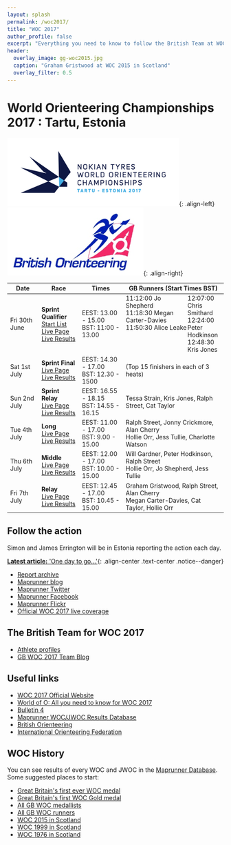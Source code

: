 ```yaml
---
layout: splash
permalink: /woc2017/
title: "WOC 2017"
author_profile: false
excerpt: "Everything you need to know to follow the British Team at WOC 2017."
header:
  overlay_image: gg-woc2015.jpg
  caption: "Graham Gristwood at WOC 2015 in Scotland"
  overlay_filter: 0.5
---
```

# World Orienteering Championships 2017 : Tartu, Estonia

![WOC 2017 logo](/images/woc2017/WOC2017logo.png){: .align-left}
![BOF logo](/images/woc2017/BOFlogo.png){: .align-right}

| Date | Race | Times | GB Runners (Start Times BST) |
|------|------|-------|------------------------------|
| Fri 30th June | **Sprint Qualifier**<br>[Start List](https://eventor.orienteering.org/Events/StartList?eventId=5737&groupBy=EventClass)<br>[Live Page](http://woc2017.ee/live/sprint-qualification)<br>[Live Results](http://r.emit.live/followfull.php?comp=12626&lang=en) | EEST: 13.00 - 15.00<br> BST: 11:00 - 13.00 | <span style="float:left;width:65%;">11:12:00 Jo Shepherd<br>11:18:30 Megan Carter-Davies<br>11:50:30 Alice Leake</span><span style="float:right;width:35%;">12:07:00 Chris Smithard<br>12:24:00 Peter Hodkinson<br>12:48:30 Kris Jones</span> |
| Sat 1st July  | **Sprint Final**<br>[Live Page](http://woc2017.ee/live/sprint-final)<br>[Live Results](http://r.emit.live/followfull.php?comp=12627&lang=en) | EEST: 14.30 - 17.00<br> BST: 12.30 - 1500  | (Top 15 finishers in each of 3 heats)                                                         |
| Sun 2nd July  | **Sprint Relay**<br>[Live Page](http://woc2017.ee/live/sprint-relay)<br>[Live Results](http://r.emit.live/followfull.php?comp=12628&lang=en) | EEST: 16.55 - 18.15<br> BST: 14.55 - 16.15 | Tessa Strain, Kris Jones, Ralph Street, Cat Taylor                                            |
| Tue 4th July  | **Long**<br>[Live Page](http://woc2017.ee/live/long-distance)<br>[Live Results](http://r.emit.live/followfull.php?comp=12629&lang=en) | EEST: 11.00 - 17.00<br> BST: 9.00 - 15.00  | Ralph Street, Jonny Crickmore, Alan Cherry<br> Hollie Orr, Jess Tullie, Charlotte Watson      |
| Thu 6th July  | **Middle**<br>[Live Page](http://woc2017.ee/live/middle)<br>[Live Results](http://r.emit.live/followfull.php?comp=12630&lang=en) | EEST: 12.00 - 17.00<br> BST: 10.00 - 15.00 | Will Gardner, Peter Hodkinson, Ralph Street<br> Hollie Orr, Jo Shepherd, Jess Tullie           |
| Fri 7th July  | **Relay**<br>[Live Page](http://woc2017.ee/live/relay)<br>[Live Results](http://r.emit.live/followfull.php?comp=12631&lang=en) | EEST: 12.45 - 17.00<br> BST: 10.45 - 15.00 | Graham Gristwood, Ralph Street, Alan Cherry<br> Megan Carter-Davies, Cat Taylor, Hollie Orr   |

## Follow the action

Simon and James Errington will be in Estonia reporting the action each day.

[**Latest article:** 'One day to go...'](articles/one-day-to-go){: .align-center .text-center .notice--danger}

* [Report archive](articles/)
* [Maprunner blog](https://maprunner.blogspot.co.uk/)
* [Maprunner Twitter](https://twitter.com/MaprunnerGB)
* [Maprunner Facebook](https://www.facebook.com/Maprunner.co.uk/)
* [Maprunner Flickr](https://www.flickr.com/photos/maprunner/)
* [Official WOC 2017 live coverage](https://liveorienteering.com/#/)

## The British Team for WOC 2017

* [Athlete profiles](gb-team/)
* [GB WOC 2017 Team Blog](http://gbteamwoc2017.blogspot.co.uk/)

## Useful links

* [WOC 2017 Official Website](http://woc2017.ee/)
* [World of O: All you need to know for WOC 2017](http://news.worldofo.com/2017/06/29/woc-2017-all-you-need-to-know/)
* [Bulletin 4](http://media.voog.com/0000/0040/6394/files/WOC2017%20infobülletään_V4.pdf)
* [Maprunner WOC/JWOC Results Database](https://www.maprunner.co.uk/wocdb)
* [British Orienteering](https://www.britishorienteering.org.uk/)
* [International Orienteering Federation](http://orienteering.org/)

## WOC History

You can see results of every WOC and JWOC in the [Maprunner Database](https://www.maprunner.co.uk/wocdb/). Some suggested places to start:

* [Great Britain's first ever WOC medal](https://www.maprunner.co.uk/wocdb/woc/1993/women/long)
* [Great Britain's first WOC Gold medal](https://www.maprunner.co.uk/wocdb/woc/1999/women/short)
* [All GB WOC medallists](https://www.maprunner.co.uk/wocdb/medals/gbr/woc/all/all)
* [All GB WOC runners](https://www.maprunner.co.uk/wocdb/runners/person/gbr)
* [WOC 2015 in Scotland](https://www.maprunner.co.uk/wocdb/woc/2015/men/long)
* [WOC 1999 in Scotland](https://www.maprunner.co.uk/wocdb/woc/1999/men/long)
* [WOC 1976 in Scotland](https://www.maprunner.co.uk/wocdb/woc/1976/men/long)